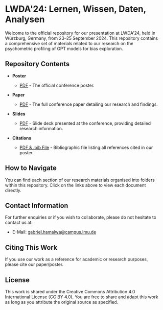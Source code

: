 
# LWDA'24: Lernen, Wissen, Daten, Analysen

Welcome to the official repository for our presentation at LWDA'24, held in Würzburg, Germany, from 23–25 September 2024. This repository contains a comprehensive set of materials related to our research on the psychometric profiling of GPT models for bias exploration.

## Repository Contents

- **Poster**
  - [PDF](./poster/LWDA24-2024-09-Wuerzburg-Germany-Psychometric-Profiling-GPT-Models-Bias-Exploration.pdf) - The official conference poster.

- **Paper**
  - [PDF](./paper/LWDA24-2024-09-Wuerzburg-Germany-Mind-AI-Gap-Psychometric-Profiling-GPT-Models-Bias-Exploration.pdf) - The full conference paper detailing our research and findings.

- **Slides**
  - [PDF](./slides/LWDA24-2024-09-Wuerzburg-Germany-Mind-AI-Gap-Psychometric-Profiling-GPT-Models-Bias-Exploration-Slides.pdf) - Slide deck presented at the conference, providing detailed research information.

- **Citations**
  - [PDF & .bib File](./references/cited-references.bib) - Bibliographic file listing all references cited in our poster.

## How to Navigate

You can find each section of our research materials organised into folders within this repository. Click on the links above to view each document directly.

## Contact Information

For further enquiries or if you wish to collaborate, please do not hesitate to contact us at:
- E-Mail: [gabriel.hamalwa@campus.lmu.de](mailto:gabriel.hamalwa@campus.lmu.de)

## Citing This Work

If you use our work as a reference for academic or research purposes, please cite our paper/poster.

## License

This work is shared under the Creative Commons Attribution 4.0 International License (CC BY 4.0). You are free to share and adapt this work as long as you attribute the original source as specified.

